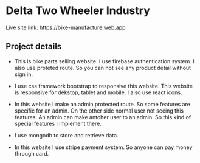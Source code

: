 # Delta Two Wheeler Industry

Live site link: https://bike-manufacture.web.app

## Project details

* This is bike parts selling website. I use firebase authentication system. I also use proteted route. So you can not see any product detail without sign in. 

* I use css framework bootstrap to responsive this website. This website is responsive for dekstop, tablet and mobile. I also use react icons. 

* In this website I make an admin protected route. So some features are specific for an admin. On the other side normal user not seeing this features. An admin can make antoher user to an admin. So this kind of special features I implement there.

* I use mongodb to store and retrieve data.

* In this website I use stripe payment system. So anyone can pay money through card. 